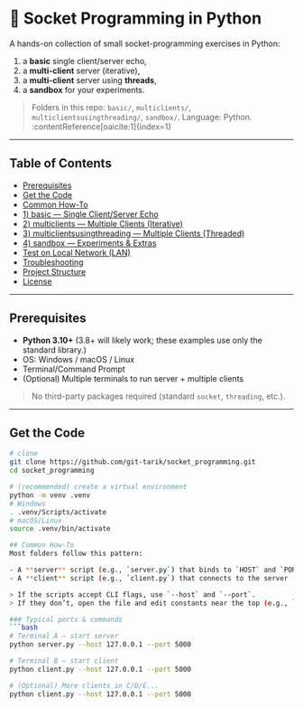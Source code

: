 # 🧪 Socket Programming in Python

A hands-on collection of small socket-programming exercises in Python:
1) a **basic** single client/server echo,
2) a **multi-client** server (iterative),
3) a **multi-client** server using **threads**,
4) a **sandbox** for your experiments.

> Folders in this repo: `basic/`, `multiclients/`, `multiclientsusingthreading/`, `sandbox/`. Language: Python. :contentReference[oaicite:1]{index=1}

---

## Table of Contents
- [Prerequisites](#prerequisites)
- [Get the Code](#get-the-code)
- [Common How-To](#common-how-to)
- [1) basic — Single Client/Server Echo](#1-basic--single-clientserver-echo)
- [2) multiclients — Multiple Clients (Iterative)](#2-multiclients--multiple-clients-iterative)
- [3) multiclientsusingthreading — Multiple Clients (Threaded)](#3-multiclientsusingthreading--multiple-clients-threaded)
- [4) sandbox — Experiments & Extras](#4-sandbox--experiments--extras)
- [Test on Local Network (LAN)](#test-on-local-network-lan)
- [Troubleshooting](#troubleshooting)
- [Project Structure](#project-structure)
- [License](#license)

---

## Prerequisites
- **Python 3.10+** (3.8+ will likely work; these examples use only the standard library.)
- OS: Windows / macOS / Linux
- Terminal/Command Prompt
- (Optional) Multiple terminals to run server + multiple clients

> No third-party packages required (standard `socket`, `threading`, etc.).

---

## Get the Code
```bash
# clone
git clone https://github.com/git-tarik/socket_programming.git
cd socket_programming

# (recommended) create a virtual environment
python -m venv .venv
# Windows
. .venv/Scripts/activate
# macOS/Linux
source .venv/bin/activate

## Common How-To
Most folders follow this pattern:

- A **server** script (e.g., `server.py`) that binds to `HOST` and `PORT`  
- A **client** script (e.g., `client.py`) that connects to the server  

> If the scripts accept CLI flags, use `--host` and `--port`.  
> If they don’t, open the file and edit constants near the top (e.g., `HOST = '127.0.0.1'`, `PORT = 5000`).

### Typical ports & commands
```bash
# Terminal A — start server
python server.py --host 127.0.0.1 --port 5000

# Terminal B — start client
python client.py --host 127.0.0.1 --port 5000

# (Optional) More clients in C/D/E...
python client.py --host 127.0.0.1 --port 5000



